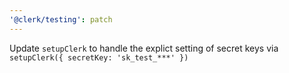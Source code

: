 ```yaml
---
'@clerk/testing': patch
---
```



Update `setupClerk` to handle the explict setting of secret keys via `setupClerk({ secretKey: 'sk_test_***' })`